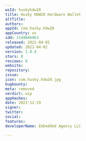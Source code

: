 ```yaml
---
wsId: huskyhdw20
title: Husky HDW20 Hardware Wallet
altTitle: 
authors: 
appId: com.husky.hdw20
appCountry: us
idd: 1549046963
released: 2021-04-02
updated: 2021-04-02
version: 1.0.4
stars: 0
reviews: 0
website: 
repository: 
issue: 
icon: com.husky.hdw20.jpg
bugbounty: 
meta: removed
verdict: wip
appHashes: 
date: 2023-12-19
signer: 
twitter: 
social: 
features: 
developerName: Embedded Agency LLC

---
```


